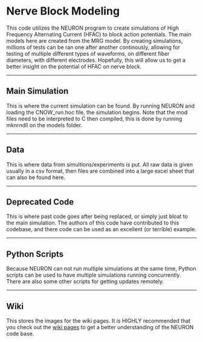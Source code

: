# Nerve Block Modeling

This code utilizes the NEURON program to create simulations of High Frequency Alternating Current (HFAC) to block action potentials. The main models here are created from the MRG model. By creating simulations, millions of tests can be ran one after another continously, allowing for testing of multiple different types of waveforms, on different fiber diameters, with different electrodes. Hopefully, this will allow us to get a better insight on the potential of HFAC on nerve block.  

---
## Main Simulation  
This is where the current simulation can be found. By running NEURON and loading the CNOW_run.hoc file, the simulation begins. Note that the mod files need to be interpreted to C then compiled, this is done by running mknrndll on the models folder.  

---
## Data  
This is where data from simultions/experiments is put. All raw data is given usually in a csv format, then files are combined into a large excel sheet that can also be found here.  

---
## Deprecated Code  
This is where past code goes after being replaced, or simply just bloat to the main simulation. The authors of this code have contributed to this codebase, and there code can be used as an excellent (or terrible) example.  

---
## Python Scripts  
Because NEURON can not run multiple simulations at the same time, Python scripts can be used to have multiple simulations running concurrently. There are also some other scripts for getting updates remotely.  

---
## Wiki
This stores the images for the wiki pages. It is HIGHLY recommended that you check out the [wiki pages](https://github.com/mrjoeboo123/NEURON/wiki) to get a better understanding of the NEURON code base. 

